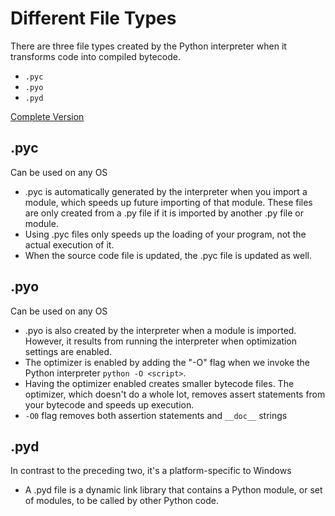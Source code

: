 # Different File Types
There are three file types created by the Python interpreter when it transforms code into compiled bytecode.
* `.pyc`
* `.pyo`
* `.pyd`

[Complete Version](https://stackabuse.com/differences-between-pyc-pyd-and-pyo-python-files/)

## .pyc
Can be used on any OS

* .pyc is automatically generated by the interpreter when you import a module, which speeds up future importing of that module.
These files are only created from a .py file if it is imported by another .py file or module.
* Using .pyc files only speeds up the loading of your program, not the actual execution of it.
* When the source code file is updated, the .pyc file is updated as well.

## .pyo
Can be used on any OS

* .pyo is also created by the interpreter when a module is imported.
However, it results from running the interpreter when optimization settings are enabled.
* The optimizer is enabled by adding the "-O" flag when we invoke the Python interpreter `python -O <script>`.
* Having the optimizer enabled creates smaller bytecode files. The optimizer, which doesn't do a whole lot,
removes assert statements from your bytecode and speeds up execution.
* `-O0` flag removes both assertion statements and `__doc__` strings

## .pyd
In contrast to the preceding two, it's a platform-specific to Windows

* A .pyd file is a dynamic link library that contains a Python module, or set of modules, to be called by other Python code.
